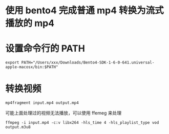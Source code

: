 # 使用 bento4 完成普通 mp4 转换为流式播放的 mp4

# 设置命令行的 PATH

```
export PATH="/Users/xxx/Downloads/Bento4-SDK-1-6-0-641.universal-apple-macosx/bin:$PATH"
```

# 转换视频

```
mp4fragment input.mp4 output.mp4
```

可能上面处理过的视频无法播放，可以使用 ffemeg 来处理

```
ffmpeg -i input.mp4 -c:v libx264 -hls_time 4 -hls_playlist_type vod output.m3u8
```
